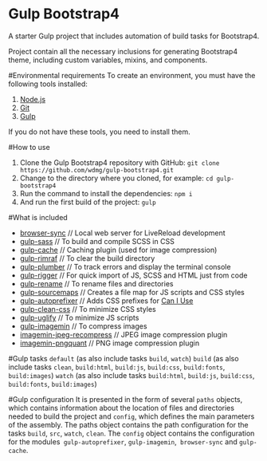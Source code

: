 # Gulp Bootstrap4
A starter Gulp project that includes automation of build tasks for Bootstrap4.

Project contain all the necessary inclusions for generating Bootstrap4 theme, including custom variables, mixins, and components.

#Environmental requirements
To create an environment, you must have the following tools installed:

1. [Node.js](https://nodejs.org)
2. [Git](https://git-scm.com)
3. [Gulp](https://gulpjs.com)

If you do not have these tools, you need to install them.

#How to use
1. Clone the Gulp Bootstrap4 repository with GitHub: `git clone https://github.com/wdmg/gulp-bootstrap4.git`
2. Change to the directory where you cloned, for example: `cd gulp-bootstrap4`
3. Run the command to install the dependencies: `npm i`
4. And run the first build of the project: `gulp`

#What is included
* [browser-sync](https://browsersync.io/docs/gulp) // Local web server for LiveReload development
* [gulp-sass](https://www.npmjs.com/package/gulp-sass) // To build and compile SCSS in CSS
* [gulp-cache](https://www.npmjs.com/package/gulp-cache) // Caching plugin (used for image compression)
* [gulp-rimraf](https://www.npmjs.com/package/gulp-rimraf) // To clear the build directory
* [gulp-plumber](https://www.npmjs.com/package/gulp-plumber) // To track errors and display the terminal console
* [gulp-rigger](https://www.npmjs.com/package/gulp-rigger) // For quick import of JS, SCSS and HTML just from code
* [gulp-rename](https://www.npmjs.com/package/gulp-rename) // To rename files and directories
* [gulp-sourcemaps](https://www.npmjs.com/package/gulp-sourcemaps) // Creates a file map for JS scripts and CSS styles
* [gulp-autoprefixer](https://www.npmjs.com/package/gulp-autoprefixer) // Adds CSS prefixes for [Can I Use](https://caniuse.com/)
* [gulp-clean-css](https://www.npmjs.com/package/gulp-clean-css) // To minimize CSS styles
* [gulp-uglify](https://www.npmjs.com/package/gulp-uglify) // To minimize JS scripts
* [gulp-imagemin](https://www.npmjs.com/package/gulp-imagemin) // To compress images
* [imagemin-jpeg-recompress](https://www.npmjs.com/package/imagemin-jpeg-recompress) // JPEG image compression plugin
* [imagemin-pngquant](https://www.npmjs.com/package/imagemin-pngquant) // PNG image compression plugin

#Gulp tasks
`default` (as also include tasks `build`, `watch`)
`build` (as also include tasks `clean`, `build:html`, `build:js`, `build:css`, `build:fonts`, `build:images`)
`watch` (as also include tasks `build:html`, `build:js`, `build:css`, `build:fonts`, `build:images`)

#Gulp configuration
It is presented in the form of several `paths` objects, which contains information about the location of files and directories needed to build the project and `config`, which defines the main parameters of the assembly.
The paths object contains the path configuration for the tasks `build`, `src`, `watch`, `clean`.
The `config` object contains the configuration for the modules` gulp-autoprefixer`, `gulp-imagemin`,` browser-sync` and `gulp-cache`.